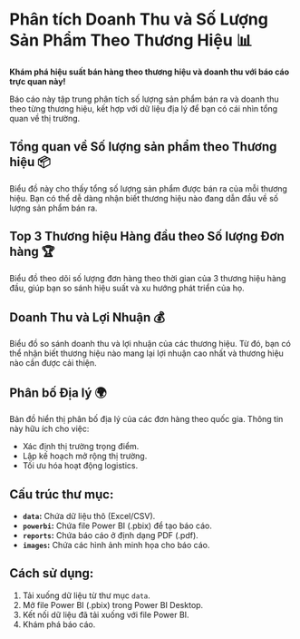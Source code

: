 # Phân tích Doanh Thu và Số Lượng Sản Phẩm Theo Thương Hiệu 📊

**Khám phá hiệu suất bán hàng theo thương hiệu và doanh thu với báo cáo trực quan này!**

Báo cáo này tập trung phân tích số lượng sản phẩm bán ra và doanh thu theo từng thương hiệu, kết hợp với dữ liệu địa lý để bạn có cái nhìn tổng quan về thị trường.

## **Tổng quan về Số lượng sản phẩm theo Thương hiệu** 📦

Biểu đồ này cho thấy tổng số lượng sản phẩm được bán ra của mỗi thương hiệu. Bạn có thể dễ dàng nhận biết thương hiệu nào đang dẫn đầu về số lượng sản phẩm bán ra.

## **Top 3 Thương hiệu Hàng đầu theo Số lượng Đơn hàng** 🏆

Biểu đồ theo dõi số lượng đơn hàng theo thời gian của 3 thương hiệu hàng đầu, giúp bạn so sánh hiệu suất và xu hướng phát triển của họ. 

## **Doanh Thu và Lợi Nhuận** 💰

Biểu đồ so sánh doanh thu và lợi nhuận của các thương hiệu. Từ đó, bạn có thể nhận biết thương hiệu nào mang lại lợi nhuận cao nhất và thương hiệu nào cần được cải thiện.

## **Phân bố Địa lý** 🌍

Bản đồ hiển thị phân bố địa lý của các đơn hàng theo quốc gia. Thông tin này hữu ích cho việc:

* Xác định thị trường trọng điểm.
* Lập kế hoạch mở rộng thị trường.
* Tối ưu hóa hoạt động logistics. 

## Cấu trúc thư mục:

* **`data`:** Chứa dữ liệu thô (Excel/CSV).
* **`powerbi`:** Chứa file Power BI (.pbix) để tạo báo cáo.
* **`reports`:** Chứa báo cáo ở định dạng PDF (.pdf).
* **`images`:** Chứa các hình ảnh minh họa cho báo cáo. 

## Cách sử dụng:

1. Tải xuống dữ liệu từ thư mục `data`.
2. Mở file Power BI (.pbix) trong Power BI Desktop.
3. Kết nối dữ liệu đã tải xuống với file Power BI.
4. Khám phá báo cáo.
